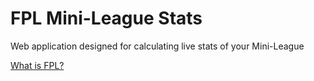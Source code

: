# FPL Mini-League Stats

Web application designed for calculating live stats of your Mini-League

[What is FPL?](https://www.fantasy.premierleague.com)